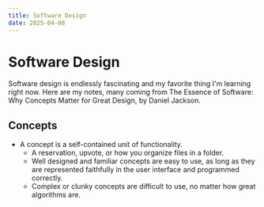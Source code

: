 ```yaml
---
title: Software Design
date: 2025-04-08
---
```


# Software Design

Software design is endlessly fascinating and my favorite thing I'm learning right now. Here are my notes, many coming from The Essence of Software: Why Concepts Matter for Great Design, by Daniel Jackson.

## Concepts

- A concept is a self-contained unit of functionality. 
    - A reservation, upvote, or how you organize files in a folder.
    - Well designed and familiar concepts are easy to use, as long as they are represented faithfully in the user interface and programmed correctly. 
    - Complex or clunky concepts are difficult to use, no matter how great algorithms are.
    